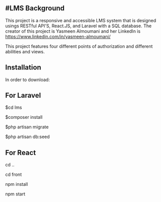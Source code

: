#LMS
Background
----------------------
This project is a responsive and accessible LMS system that is designed usings RESTful API'S, React.JS, and Laravel with a SQL database. 
The creator of this project is Yasmeen Almoumani and her LinkedIn is https://www.linkedin.com/in/yasmeen-almoumani/ 

This project features four different points of authorization and different abilities and views.

Installation
-----------------------
In order to download:


For Laravel
-

$cd lms

$composer install

$php artisan migrate

$php artisan db:seed

For React
-

cd ..

cd front 

npm install 

npm start

